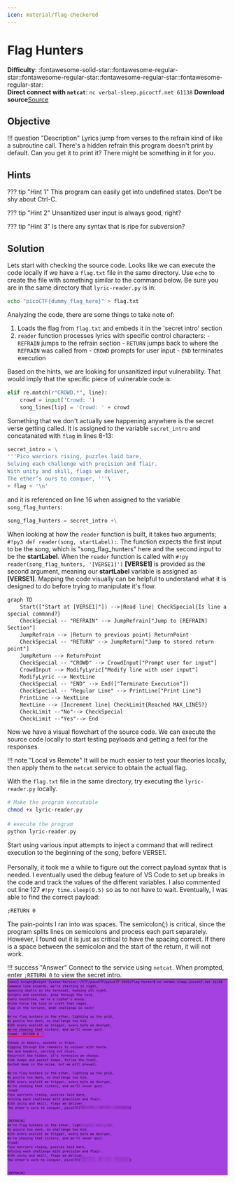 ```yaml
---
icon: material/flag-checkered
---
```


# Flag Hunters

**Difficulty**: :fontawesome-solid-star::fontawesome-regular-star::fontawesome-regular-star::fontawesome-regular-star::fontawesome-regular-star:<br/>
**Direct connect with `netcat`**: `nc verbal-sleep.picoctf.net 61138`
**Download source**[Source](./assets/lyric-reader.py)

## Objective

!!! question "Description"
    Lyrics jump from verses to the refrain kind of like a subroutine call. There's a hidden refrain this program doesn't print by default. Can you get it to print it? There might be something in it for you.

## Hints

??? tip "Hint 1"
    This program can easily get into undefined states. Don't be shy about Ctrl-C.

??? tip "Hint 2"
    Unsanitized user input is always good, right?

??? tip "Hint 3"
    Is there any syntax that is ripe for subversion?

## Solution

Lets start with checking the source code. Looks like we can execute the code locally if we have a `flag.txt` file in the same directory. Use `echo` to create the file with something similar to the command below. Be sure you are in the same directory that `lyric-reader.py` is in:

```bash title="Make flag.txt" 
echo "picoCTF{dummy_flag_here}" > flag.txt
```

Analyzing the code, there are some things to take note of:

  1.    Loads the flag from `flag.txt` and embeds it in the 'secret intro' section
  2.    `reader` function processes lyrics with specific control characters:
    -   `REFRAIN` jumps to the refrain section
    -   `RETURN` jumps back to where the `REFRAIN` was called from
    -   `CROWD` prompts for user input
    -   `END` terminates execution

Based on the hints, we are looking for unsanitized input vulnerability. That would imply that the specific piece of vulnerable code is:

```python title="Vulnerability" linenums="117"
elif re.match(r"CROWD.*", line):
    crowd = input('Crowd: ')
    song_lines[lip] = 'Crowd: ' + crowd
```

Something that we don't actually see happening anywhere is the secret verse getting called. It is assigned to the variable `secret_intro` and concatanated with `flag` in lines 8-13: 

```python title="secret_intro variable" linenums="8"
secret_intro = \
'''Pico warriors rising, puzzles laid bare,
Solving each challenge with precision and flair.
With unity and skill, flags we deliver,
The ether’s ours to conquer, '''\
+ flag + '\n'
```

and it is referenced on line 16 when assigned to the variable `song_flag_hunters`:

```python title="song_flag_hunters variable" linenums="16"
song_flag_hunters = secret_intro +\
```

When looking at how the `reader` function is built, it takes two arguments; `#!py3 def reader(song, startLabel):`. The function expects the first input to be the song, which is "song_flag_hunters" here and the second input to be the **startLabel**. When the `reader` function is called with `#!py reader(song_flag_hunters, '[VERSE1]')` **[VERSE1]** is provided as the second argument, meaning our **startLabel** variable is assigned as **[VERSE1]**. Mapping the code visually can be helpful to understand what it is designed to do before trying to manipulate it's flow.

```mermaid
graph TD
    Start(["Start at [VERSE1]"]) -->|Read line| CheckSpecial{Is line a special command?}
    CheckSpecial -- "REFRAIN" --> JumpRefrain["Jump to [REFRAIN] Section"]
    JumpRefrain --> |Return to previous point| ReturnPoint
    CheckSpecial -- "RETURN" --> JumpReturn["Jump to stored return point"]
    JumpReturn --> ReturnPoint
    CheckSpecial -- "CROWD" --> CrowdInput["Prompt user for input"]
    CrowdInput --> ModifyLyric["Modify line with user input"]
    ModifyLyric --> NextLine
    CheckSpecial -- "END" --> End(["Terminate Execution"])
    CheckSpecial -- "Regular Line" --> PrintLine["Print Line"]
    PrintLine --> NextLine
    NextLine --> |Increment line| CheckLimit{Reached MAX_LINES?}
    CheckLimit --"No"--> CheckSpecial
    CheckLimit --"Yes"--> End
```

Now we have a visual flowchart of the source code. We can execute the source code locally to start testing payloads and getting a feel for the responses.<br/>

!!! note "Local vs Remote"
    It will be much easier to test your theories locally, then apply them to the `netcat` service to obtain the actual flag.

With the `flag.txt` file in the same directory, try executing the `lyric-reader.py` locally. 

```bash title="Local execution" linenums="1"
# Make the program executable
chmod +x lyric-reader.py

# execute the program
python lyric-reader.py
```

Start using various input attempts to inject a command that will redirect execution to the beginning of the song, before VERSE1.<br/>
<br/>
Personally, it took me a while to figure out the correct payload syntax that is needed. I eventually used the debug feature of VS Code to set up breaks in the code and track the values of the different variables. I also commented out line 127 `#!py time.sleep(0.5)` so as to not have to wait. Eventually, I was able to find the correct payload:<br/>

```bash title="Payload"
;RETURN 0
```

The pain-points I ran into was spaces. The semicolon(;) is critical, since the program splits lines on semicolons and process each part separately. However, I found out it is just as critical to have the spacing correct. If there is a space between the semicolon and the start of the return, it will not work.<br/>

!!! success "Answer"
    Connect to the service using `netcat`. When prompted, enter `;RETURN 0` to view the secret intro.<br/>
    ![flag](./img/1/flag.png)
